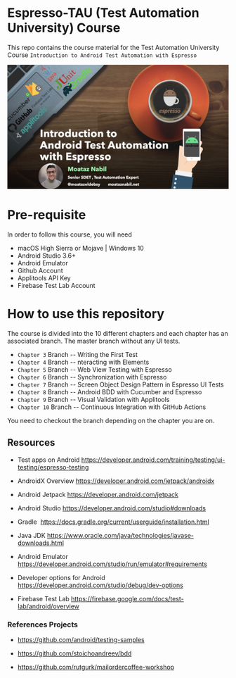 # Espresso-TAU (Test Automation University) Course 

This repo contains the course material for the Test Automation University Course `Introduction to Android Test Automation with Espresso` 

![Image description](image.png)

# Pre-requisite 

In order to follow this course, you will need 
 * macOS High Sierra or Mojave | Windows 10 
 * Android Studio 3.6+
 * Android Emulator
 * Github Account
 * Applitools API Key
 * Firebase Test Lab Account
 
 
# How to use this repository 

The course is divided into the 10 different chapters and each chapter has an associated branch. The master branch without any UI tests. 

* `Chapter 3` Branch -- Writing the First Test 
* `Chapter 4` Branch -- nteracting with Elements 
* `Chapter 5` Branch -- Web View Testing with Espresso
* `Chapter 6` Branch -- Synchronization with Espresso 
* `Chapter 7` Branch -- Screen Object Design Pattern in Espresso UI Tests 
* `Chapter 8` Branch -- Android BDD with Cucumber and Espresso
* `Chapter 9` Branch -- Visual Validation with Applitools
* `Chapter 10` Branch -- Continuous Integration with GitHub Actions

You need to checkout the branch depending on the chapter you are on.

## Resources
- Test apps on Android
https://developer.android.com/training/testing/ui-testing/espresso-testing
- AndroidX Overview
https://developer.android.com/jetpack/androidx

- Android Jetpack
https://developer.android.com/jetpack

- Android Studio
https://developer.android.com/studio#downloads

- Gradle 
https://docs.gradle.org/current/userguide/installation.html

- Java JDK
https://www.oracle.com/java/technologies/javase-downloads.html

- Android Emulator
https://developer.android.com/studio/run/emulator#requirements

- Developer options for Android
https://developer.android.com/studio/debug/dev-options

- Firebase Test Lab
https://firebase.google.com/docs/test-lab/android/overview


### References Projects
 - https://github.com/android/testing-samples

 - https://github.com/stoichoandreev/bdd

 - https://github.com/rutgurk/mailordercoffee-workshop
 
 
 
